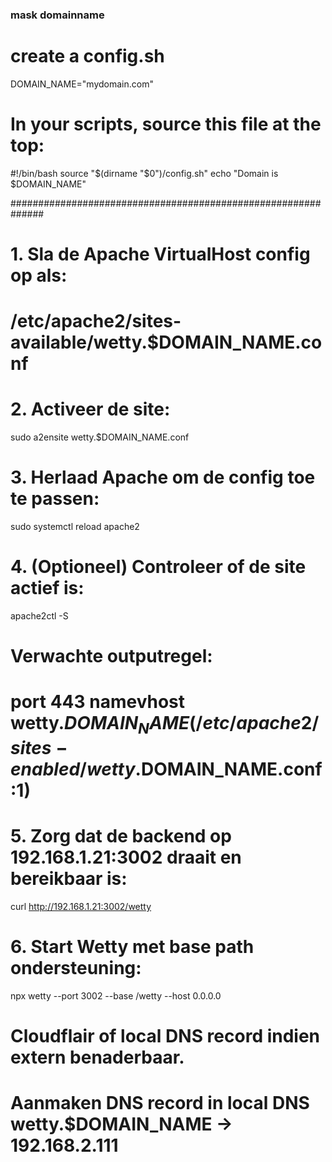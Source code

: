### mask domainname ###

# create a config.sh
DOMAIN_NAME="mydomain.com"

# In your scripts, source this file at the top:
#!/bin/bash
source "$(dirname "$0")/config.sh"
echo "Domain is $DOMAIN_NAME"

##############################################################

# 1. Sla de Apache VirtualHost config op als:
#    /etc/apache2/sites-available/wetty.$DOMAIN_NAME.conf

# 2. Activeer de site:
sudo a2ensite wetty.$DOMAIN_NAME.conf

# 3. Herlaad Apache om de config toe te passen:
sudo systemctl reload apache2

# 4. (Optioneel) Controleer of de site actief is:
apache2ctl -S
# Verwachte outputregel:
# port 443 namevhost wetty.$DOMAIN_NAME (/etc/apache2/sites-enabled/wetty.$DOMAIN_NAME.conf:1)

# 5. Zorg dat de backend op 192.168.1.21:3002 draait en bereikbaar is:
curl http://192.168.1.21:3002/wetty

# 6. Start Wetty met base path ondersteuning:
npx wetty --port 3002 --base /wetty --host 0.0.0.0

# Cloudflair of local DNS record indien extern benaderbaar.
# Aanmaken DNS record in local DNS wetty.$DOMAIN_NAME -> 192.168.2.111  

